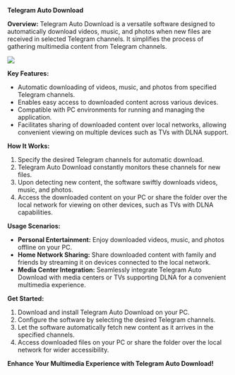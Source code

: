 **Telegram Auto Download**

**Overview:**
Telegram Auto Download is a versatile software designed to automatically download videos, music, and photos when new files are received in selected Telegram channels. It simplifies the process of gathering multimedia content from Telegram channels.

![](https://github.com/il90il90/TelegramAutoDownload/assets/5620005/17a6ceae-3fa0-4b13-8d2d-17ce216639ce)


**Key Features:**
- Automatic downloading of videos, music, and photos from specified Telegram channels.
- Enables easy access to downloaded content across various devices.
- Compatible with PC environments for running and managing the application.
- Facilitates sharing of downloaded content over local networks, allowing convenient viewing on multiple devices such as TVs with DLNA support.

**How It Works:**
1. Specify the desired Telegram channels for automatic download.
2. Telegram Auto Download constantly monitors these channels for new files.
3. Upon detecting new content, the software swiftly downloads videos, music, and photos.
4. Access the downloaded content on your PC or share the folder over the local network for viewing on other devices, such as TVs with DLNA capabilities.

**Usage Scenarios:**
- **Personal Entertainment:** Enjoy downloaded videos, music, and photos offline on your PC.
- **Home Network Sharing:** Share downloaded content with family and friends by streaming it on devices connected to the local network.
- **Media Center Integration:** Seamlessly integrate Telegram Auto Download with media centers or TVs supporting DLNA for a convenient multimedia experience.

**Get Started:**
1. Download and install Telegram Auto Download on your PC.
2. Configure the software by selecting the desired Telegram channels.
3. Let the software automatically fetch new content as it arrives in the specified channels.
4. Access downloaded files on your PC or share the folder over the local network for wider accessibility.

**Enhance Your Multimedia Experience with Telegram Auto Download!**

